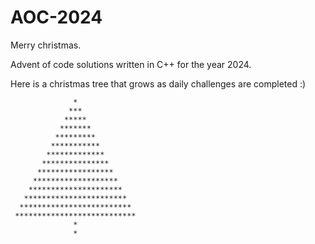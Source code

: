 # AOC-2024

Merry christmas.

Advent of code solutions written in C++ for the year 2024.

Here is a christmas tree that grows as daily challenges are completed :)

```
              *
             ***
            *****
           *******
          *********
         ***********
        *************
       ***************
      *****************
     *******************
    *********************
   ***********************
  *************************
 ***************************
              *
              *
```